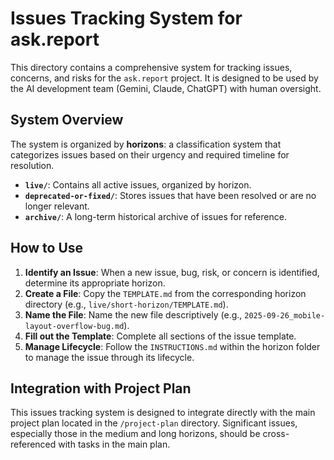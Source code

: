 # Issues Tracking System for ask.report

This directory contains a comprehensive system for tracking issues, concerns, and risks for the `ask.report` project. It is designed to be used by the AI development team (Gemini, Claude, ChatGPT) with human oversight.

## System Overview

The system is organized by **horizons**: a classification system that categorizes issues based on their urgency and required timeline for resolution.

- **`live/`**: Contains all active issues, organized by horizon.
- **`deprecated-or-fixed/`**: Stores issues that have been resolved or are no longer relevant.
- **`archive/`**: A long-term historical archive of issues for reference.

## How to Use

1.  **Identify an Issue**: When a new issue, bug, risk, or concern is identified, determine its appropriate horizon.
2.  **Create a File**: Copy the `TEMPLATE.md` from the corresponding horizon directory (e.g., `live/short-horizon/TEMPLATE.md`).
3.  **Name the File**: Name the new file descriptively (e.g., `2025-09-26_mobile-layout-overflow-bug.md`).
4.  **Fill out the Template**: Complete all sections of the issue template.
5.  **Manage Lifecycle**: Follow the `INSTRUCTIONS.md` within the horizon folder to manage the issue through its lifecycle.

## Integration with Project Plan

This issues tracking system is designed to integrate directly with the main project plan located in the `/project-plan` directory. Significant issues, especially those in the medium and long horizons, should be cross-referenced with tasks in the main plan.
